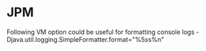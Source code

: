 # JPM
Following VM option could be useful for formatting console logs
-Djava.util.logging.SimpleFormatter.format="%5$s%6$s%n"
